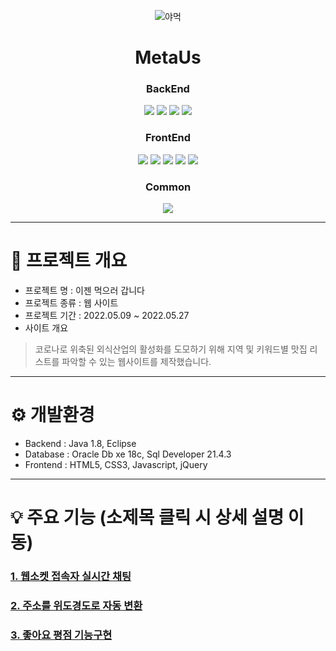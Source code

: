 <div align="center">   
   
![야먹](https://user-images.githubusercontent.com/99188096/180593694-d9eeff0f-fb19-4bb1-a128-28bdea95055e.PNG)



# MetaUs
   
### BackEnd   
<img src="https://img.shields.io/badge/Java-007396?style=for-the-badge&logo=Java&logoColor=white"/></a>
<img src="https://img.shields.io/badge/Oracle-red?style=for-the-badge&logo=oracle&logoColor=white"/></a>
<img src="https://img.shields.io/badge/SqlDeveloper-548294?style=for-the-badge&logo=sqldeveloper&logoColor=white"/></a>
<img src="https://img.shields.io/badge/Tomcat-F8DC75?style=for-the-badge&logo=apachetomcat&logoColor=black"/></a>
### FrontEnd   
<img src="https://img.shields.io/badge/Html5-E34F26?style=for-the-badge&logo=Html5&logoColor=white"/></a>
<img src="https://img.shields.io/badge/CSS3-1572B6?style=for-the-badge&logo=CSS3&logoColor=white"/></a>
<img src="https://img.shields.io/badge/JavaScript-F7DF1E?style=for-the-badge&logo=javascript&logoColor=black"/></a>
<img src="https://img.shields.io/badge/jQuery-0769AD?style=for-the-badge&logo=jquery&logoColor=white"/></a>
<img src="https://img.shields.io/badge/Bootstrap-7952B3?style=for-the-badge&logo=bootstrap&logoColor=white"/></a>   
### Common   
<img src="https://img.shields.io/badge/kakao-FFCD00?style=for-the-badge&logo=kakao&logoColor=black"/></a>



</div>

***
# 📌 프로젝트 개요

- 프로젝트 명 : 이젠 먹으러 갑니다
- 프로젝트 종류 : 웹 사이트
- 프로젝트 기간 : 2022.05.09 ~ 2022.05.27
- 사이트 개요   
> 코로나로 위축된 외식산업의 활성화를 도모하기 위해 지역 및 키워드별 맛집 리스트를 파악할 수 있는 웹사이트를 제작했습니다.



   
***
# :gear: 개발환경

- Backend : Java 1.8, Eclipse
- Database : Oracle Db xe 18c, Sql Developer 21.4.3
- Frontend : HTML5, CSS3, Javascript, jQuery


***
# :bulb: 주요 기능 (소제목 클릭 시 상세 설명 이동)   

### [1. 웹소켓 접속자 실시간 채팅](https://github.com/KimJinoook/EZEN_SEMI_2/blob/main/websocket.md)   
### [2. 주소를 위도경도로 자동 변환](https://github.com/KimJinoook/EZEN_SEMI_2/blob/main/mapSearch.md)   
### [3. 좋아요 평점 기능구현](https://github.com/KimJinoook/EZEN_SEMI_2/blob/main/like.md)   




